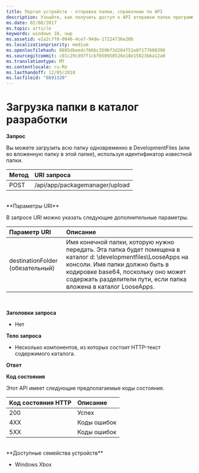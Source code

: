 ```yaml
---
title: Портал устройств - отправка папки, справочник по API
description: Узнайте, как получить доступ к API отправки папок программными средствами.
ms.date: 02/08/2017
ms.topic: article
keywords: windows 10, uwp
ms.assetid: e1a2c7f0-0040-4ce7-94de-17224736e20b
ms.localizationpriority: medium
ms.openlocfilehash: 0805dbeedcf66bc3596f3d284f51e8f177608396
ms.sourcegitcommit: c01c29cd97f1cbf050950526e18e15823b6a12a0
ms.translationtype: MT
ms.contentlocale: ru-RU
ms.lasthandoff: 12/05/2018
ms.locfileid: "8691320"
---
```

# <a name="upload-a-folder-to-the-development-directory"></a>Загрузка папки в каталог разработки

**Запрос**

Вы можете загрузить всю папку одновременно в DevelopmentFiles (или во вложенную папку в этой папке), используя идентификатор известной папки.

Метод      | URI запроса
:------     | :------
POST | /api/app/packagemanager/upload 
<br />
**Параметры URI**

В запросе URI можно указать следующие дополнительные параметры.

Параметр URI      | Описание
:------     | :-----
destinationFolder (обязательный) | Имя конечной папки, которую нужно передать. Эта папка будет помещена в каталог d: \developmentfiles\LooseApps на консоли. Имя папки должно быть в кодировке base64, поскольку оно может содержать разделители пути, если папка вложена в каталог LooseApps.
<br />

**Заголовки запроса**

- Нет

**Тело запроса**

- Несколько компонентов, из которых состоит HTTP-текст содержимого каталога.

**Ответ**

**Код состояния**

Этот API имеет следующие предполагаемые коды состояния.

Код состояния HTTP      | Описание
:------     | :-----
200 | Успех
4XX | Коды ошибок
5XX | Коды ошибок
<br />
**Доступные семейства устройств**

* Windows Xbox


